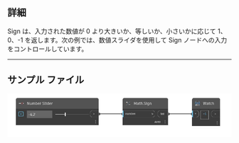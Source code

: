 ## 詳細
Sign は、入力された数値が 0 より大きいか、等しいか、小さいかに応じて 1、0、-1 を返します。次の例では、数値スライダを使用して Sign ノードへの入力をコントロールしています。
___
## サンプル ファイル

![Sign (number)](./DSCore.Math.Sign(number)_img.jpg)

